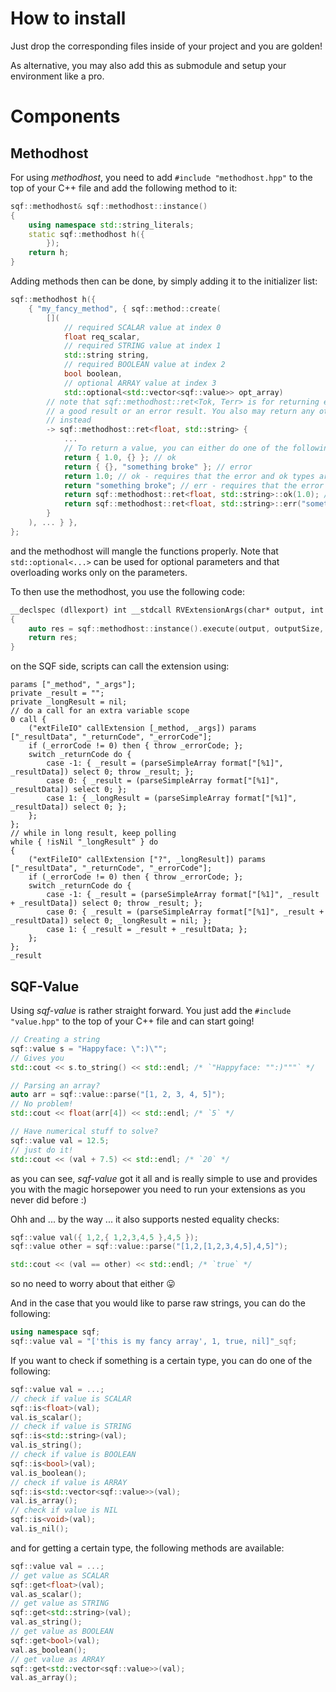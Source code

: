 # How to install

Just drop the corresponding files inside of your project and you are golden!

As alternative, you may also add this as submodule and setup your environment like a pro.

# Components
## Methodhost
For using *methodhost*, you need to add `#include "methodhost.hpp"` to the top of your C++ file and
add the following method to it:
```cpp
sqf::methodhost& sqf::methodhost::instance()
{
    using namespace std::string_literals;
    static sqf::methodhost h({
        });
    return h;
}
```
Adding methods then can be done, by simply adding it to the initializer list:
```cpp
sqf::methodhost h({
    { "my_fancy_method", { sqf::method::create(
        [](
            // required SCALAR value at index 0
            float req_scalar,
            // required STRING value at index 1
            std::string string,
            // required BOOLEAN value at index 2
            bool boolean,
            // optional ARRAY value at index 3
            std::optional<std::vector<sqf::value>> opt_array)
        // note that sqf::methodhost::ret<Tok, Terr> is for returning either
        // a good result or an error result. You also may return any other supported type
        // instead
        -> sqf::methodhost::ret<float, std::string> {
            ...
            // To return a value, you can either do one of the following:
            return { 1.0, {} }; // ok
            return { {}, "something broke" }; // error
            return 1.0; // ok - requires that the error and ok types are different
            return "something broke"; // err - requires that the error and ok types are different
            return sqf::methodhost::ret<float, std::string>::ok(1.0); // ok
            return sqf::methodhost::ret<float, std::string>::err("something broke"); // error
        }
    ), ... } },
};
```
and the methodhost will mangle the functions properly.
Note that `std::optional<...>` can be used for optional parameters and that overloading works only
on the parameters.


To then use the methodhost, you use the following code:
```cpp
__declspec (dllexport) int __stdcall RVExtensionArgs(char* output, int outputSize, const char* function, const char** argv, int argc)
{
    auto res = sqf::methodhost::instance().execute(output, outputSize, function, argv, argc);
    return res;
}
```

on the SQF side, scripts can call the extension using:
```sqf
params ["_method", "_args"];
private _result = "";
private _longResult = nil;
// do a call for an extra variable scope
0 call {
    ("extFileIO" callExtension [_method, _args]) params ["_resultData", "_returnCode", "_errorCode"];
    if (_errorCode != 0) then { throw _errorCode; };
    switch _returnCode do {
        case -1: { _result = (parseSimpleArray format["[%1]", _resultData]) select 0; throw _result; };
        case 0: { _result = (parseSimpleArray format["[%1]", _resultData]) select 0; };
        case 1: { _longResult = (parseSimpleArray format["[%1]", _resultData]) select 0; };
    };
};
// while in long result, keep polling
while { !isNil "_longResult" } do
{
    ("extFileIO" callExtension ["?", _longResult]) params ["_resultData", "_returnCode", "_errorCode"];
    if (_errorCode != 0) then { throw _errorCode; };
    switch _returnCode do {
        case -1: { _result = (parseSimpleArray format["[%1]", _result + _resultData]) select 0; throw _result; };
        case 0: { _result = (parseSimpleArray format["[%1]", _result + _resultData]) select 0; _longResult = nil; };
        case 1: { _result = _result + _resultData; };
    };
};
_result
```

## SQF-Value
Using *sqf-value* is rather straight forward.
You just add the `#include "value.hpp"` to the top of your C++ file and can start going!

```cpp
// Creating a string
sqf::value s = "Happyface: \":)\"";
// Gives you
std::cout << s.to_string() << std::endl; /* `"Happyface: "":)"""` */

// Parsing an array?
auto arr = sqf::value::parse("[1, 2, 3, 4, 5]");
// No problem!
std::cout << float(arr[4]) << std::endl; /* `5` */

// Have numerical stuff to solve?
sqf::value val = 12.5;
// just do it!
std::cout << (val + 7.5) << std::endl; /* `20` */
```

as you can see, *sqf-value* got it all and is really simple to use and provides you with the magic horsepower you need to run your extensions as you never did before :)

Ohh and ... by the way ... it also supports nested equality checks:
```cpp
sqf::value val({ 1,2,{ 1,2,3,4,5 },4,5 });
sqf::value other = sqf::value::parse("[1,2,[1,2,3,4,5],4,5]");

std::cout << (val == other) << std::endl; /* `true` */
```
so no need to worry about that either :stuck_out_tongue:

And in the case that you would like to parse raw strings, you can do the following:
```cpp
using namespace sqf;
sqf::value val = "['this is my fancy array', 1, true, nil]"_sqf;
```
If you want to check if something is a certain type, you can do one of the following:
```cpp
sqf::value val = ...;
// check if value is SCALAR
sqf::is<float>(val);
val.is_scalar();
// check if value is STRING
sqf::is<std::string>(val);
val.is_string();
// check if value is BOOLEAN
sqf::is<bool>(val);
val.is_boolean();
// check if value is ARRAY
sqf::is<std::vector<sqf::value>>(val);
val.is_array();
// check if value is NIL
sqf::is<void>(val);
val.is_nil();
```
and for getting a certain type, the following methods are available:
```cpp
sqf::value val = ...;
// get value as SCALAR
sqf::get<float>(val);
val.as_scalar();
// get value as STRING
sqf::get<std::string>(val);
val.as_string();
// get value as BOOLEAN
sqf::get<bool>(val);
val.as_boolean();
// get value as ARRAY
sqf::get<std::vector<sqf::value>>(val);
val.as_array();
```